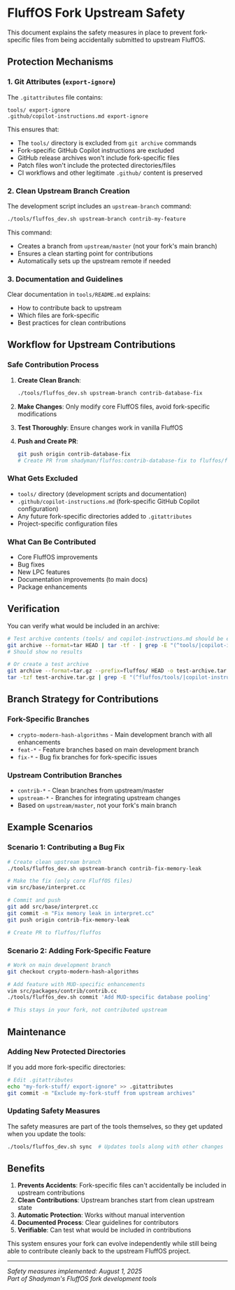 # FluffOS Fork Upstream Safety

This document explains the safety measures in place to prevent fork-specific files from being accidentally submitted to upstream FluffOS.

## Protection Mechanisms

### 1. Git Attributes (`export-ignore`)

The `.gitattributes` file contains:
```
tools/ export-ignore
.github/copilot-instructions.md export-ignore
```

This ensures that:
- The `tools/` directory is excluded from `git archive` commands
- Fork-specific GitHub Copilot instructions are excluded
- GitHub release archives won't include fork-specific files
- Patch files won't include the protected directories/files
- CI workflows and other legitimate `.github/` content is preserved

### 2. Clean Upstream Branch Creation

The development script includes an `upstream-branch` command:

```bash
./tools/fluffos_dev.sh upstream-branch contrib-my-feature
```

This command:
- Creates a branch from `upstream/master` (not your fork's main branch)
- Ensures a clean starting point for contributions
- Automatically sets up the upstream remote if needed

### 3. Documentation and Guidelines

Clear documentation in `tools/README.md` explains:
- How to contribute back to upstream
- Which files are fork-specific
- Best practices for clean contributions

## Workflow for Upstream Contributions

### Safe Contribution Process

1. **Create Clean Branch**:
   ```bash
   ./tools/fluffos_dev.sh upstream-branch contrib-database-fix
   ```

2. **Make Changes**: Only modify core FluffOS files, avoid fork-specific modifications

3. **Test Thoroughly**: Ensure changes work in vanilla FluffOS

4. **Push and Create PR**:
   ```bash
   git push origin contrib-database-fix
   # Create PR from shadyman/fluffos:contrib-database-fix to fluffos/fluffos:master
   ```

### What Gets Excluded

- `tools/` directory (development scripts and documentation)
- `.github/copilot-instructions.md` (fork-specific GitHub Copilot configuration)
- Any future fork-specific directories added to `.gitattributes`
- Project-specific configuration files

### What Can Be Contributed

- Core FluffOS improvements
- Bug fixes
- New LPC features
- Documentation improvements (to main docs)
- Package enhancements

## Verification

You can verify what would be included in an archive:

```bash
# Test archive contents (tools/ and copilot-instructions.md should be excluded)
git archive --format=tar HEAD | tar -tf - | grep -E "(^tools/|copilot-instructions)"
# Should show no results

# Or create a test archive
git archive --format=tar.gz --prefix=fluffos/ HEAD -o test-archive.tar.gz
tar -tzf test-archive.tar.gz | grep -E "(^fluffos/tools/|copilot-instructions)"
```

## Branch Strategy for Contributions

### Fork-Specific Branches
- `crypto-modern-hash-algorithms` - Main development branch with all enhancements
- `feat-*` - Feature branches based on main development branch
- `fix-*` - Bug fix branches for fork-specific issues

### Upstream Contribution Branches
- `contrib-*` - Clean branches from upstream/master
- `upstream-*` - Branches for integrating upstream changes
- Based on `upstream/master`, not your fork's main branch

## Example Scenarios

### Scenario 1: Contributing a Bug Fix

```bash
# Create clean upstream branch
./tools/fluffos_dev.sh upstream-branch contrib-fix-memory-leak

# Make the fix (only core FluffOS files)
vim src/base/interpret.cc

# Commit and push
git add src/base/interpret.cc
git commit -m "Fix memory leak in interpret.cc"
git push origin contrib-fix-memory-leak

# Create PR to fluffos/fluffos
```

### Scenario 2: Adding Fork-Specific Feature

```bash
# Work on main development branch
git checkout crypto-modern-hash-algorithms

# Add feature with MUD-specific enhancements
vim src/packages/contrib/contrib.cc
./tools/fluffos_dev.sh commit 'Add MUD-specific database pooling'

# This stays in your fork, not contributed upstream
```

## Maintenance

### Adding New Protected Directories

If you add more fork-specific directories:

```bash
# Edit .gitattributes
echo "my-fork-stuff/ export-ignore" >> .gitattributes
git commit -m "Exclude my-fork-stuff from upstream archives"
```

### Updating Safety Measures

The safety measures are part of the tools themselves, so they get updated when you update the tools:

```bash
./tools/fluffos_dev.sh sync  # Updates tools along with other changes
```

## Benefits

1. **Prevents Accidents**: Fork-specific files can't accidentally be included in upstream contributions
2. **Clean Contributions**: Upstream branches start from clean upstream state
3. **Automatic Protection**: Works without manual intervention
4. **Documented Process**: Clear guidelines for contributors
5. **Verifiable**: Can test what would be included in contributions

This system ensures your fork can evolve independently while still being able to contribute cleanly back to the upstream FluffOS project.

---

*Safety measures implemented: August 1, 2025*  
*Part of Shadyman's FluffOS fork development tools*
